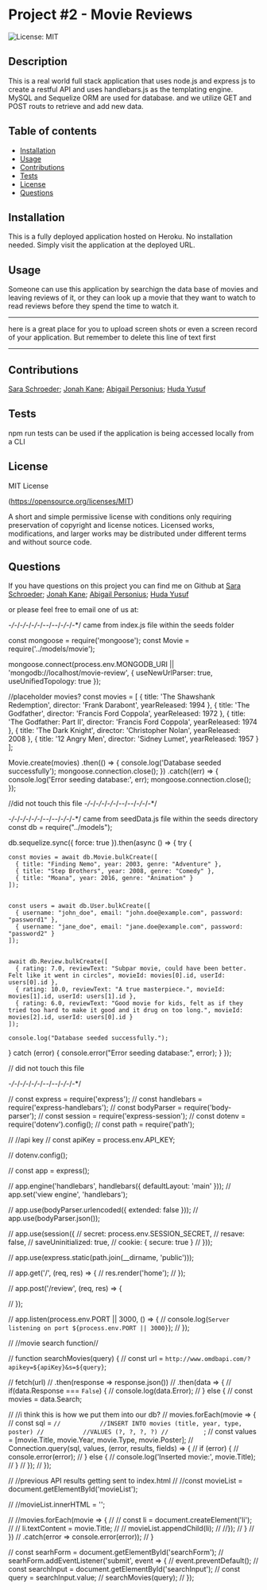 # Project #2 - Movie Reviews


![License: MIT](https://img.shields.io/badge/License-MIT-yellow.svg)
## Description
This is a real world full stack application that uses node.js and express js to create a restful API and uses handlebars.js as the templating engine.  MySQL and Sequelize ORM are used for database.  and we utilize GET and POST routs to retrieve and add new data.
 
## Table of contents
  - [Installation](#installation)
  - [Usage](#usage)
  - [Contributions](#contributions)
  - [Tests](#tests)
  - [License](#license)
  - [Questions](#questions)
  
## Installation
This is a fully deployed application hosted on Heroku. No installation needed. Simply visit the application at the deployed URL.

## Usage
Someone can use this application by searchign the data base of movies and leaving reviews of it, or they can look up a movie that they want to watch to read reviews before they spend the time to watch it. 

---------------------------------------------------------------------------------------------------------------------------------------------------


here is a great place for you to upload screen shots or even a screen record of your application.  But remember to delete this line of text first


---------------------------------------------------------------------------------------------------------------------------------------------------
## Contributions 
[Sara Schroeder](https://github.com/saraschroeder);
[Jonah Kane](https://github.com/jonahkane);
[Abigail Personius](https://github.com/apersonius);
[Huda Yusuf](https://github.com/hyusuff)


## Tests 
npm run tests can be used if the application is being accessed locally from a CLI
## License 
MIT License

(https://opensource.org/licenses/MIT)

A short and simple permissive license with conditions only requiring preservation of copyright and license notices. Licensed works, modifications, and larger works may be distributed under different terms and without source code.

## Questions
If you have questions on this project you can find me on Github at [Sara Schroeder](https://github.com/saraschroeder);
[Jonah Kane](https://github.com/jonahkane);
[Abigail Personius](https://github.com/apersonius);
[Huda Yusuf](https://github.com/hyusuff)

or please feel free to email one of us at:


-*/-*/-*/-*/-*/-*/-*-*/-*-*/-*/-*/-*/
came from index.js file within the seeds folder 

const mongoose = require('mongoose');
const Movie = require('../models/movie');

mongoose.connect(process.env.MONGODB_URI || 'mongodb://localhost/movie-review', {
  useNewUrlParser: true,
  useUnifiedTopology: true
});

//placeholder movies?
const movies = [
  { title: 'The Shawshank Redemption', director: 'Frank Darabont', yearReleased: 1994 },
  { title: 'The Godfather', director: 'Francis Ford Coppola', yearReleased: 1972 },
  { title: 'The Godfather: Part II', director: 'Francis Ford Coppola', yearReleased: 1974 },
  { title: 'The Dark Knight', director: 'Christopher Nolan', yearReleased: 2008 },
  { title: '12 Angry Men', director: 'Sidney Lumet', yearReleased: 1957 }
];

Movie.create(movies)
  .then(() => {
    console.log('Database seeded successfully');
    mongoose.connection.close();
  })
  .catch((err) => {
    console.log('Error seeding database:', err);
    mongoose.connection.close();
  });


  //did not touch this file 
  -*/-*/-*/-*/-*/-*/-*-*/-*-*/-*/-*/-*/



  -*/-*/-*/-*/-*/-*/-*-*/-*-*/-*/-*/-*/
came from seedData.js file within the seeds directory
  const db = require("../models");

db.sequelize.sync({ force: true }).then(async () => {
  try {
    
    const movies = await db.Movie.bulkCreate([
      { title: "Finding Nemo", year: 2003, genre: "Adventure" },
      { title: "Step Brothers", year: 2008, genre: "Comedy" },
      { title: "Moana", year: 2016, genre: "Animation" }
    ]);

    
    const users = await db.User.bulkCreate([
      { username: "john_doe", email: "john.doe@example.com", password: "password1" },
      { username: "jane_doe", email: "jane.doe@example.com", password: "password2" }
    ]);

    
    await db.Review.bulkCreate([
      { rating: 7.0, reviewText: "Subpar movie, could have been better. Felt like it went in circles", movieId: movies[0].id, userId: users[0].id },
      { rating: 10.0, reviewText: "A true masterpiece.", movieId: movies[1].id, userId: users[1].id },
      { rating: 6.0, reviewText: "Good movie for kids, felt as if they tried too hard to make it good and it drug on too long.", movieId: movies[2].id, userId: users[0].id }
    ]);

    console.log("Database seeded successfully.");
  } catch (error) {
    console.error("Error seeding database:", error);
  }
});

// did not touch this file

  -*/-*/-*/-*/-*/-*/-*-*/-*-*/-*/-*/-*/






  // const express = require('express');
// const handlebars = require('express-handlebars');
// const bodyParser = require('body-parser');
// const session = require('express-session');
// const dotenv = require('dotenv').config();
// const path = require('path');

// //api key
// const apiKey = process.env.API_KEY;

// dotenv.config();

// const app = express();

// app.engine('handlebars', handlebars({ defaultLayout: 'main' }));
// app.set('view engine', 'handlebars');

// app.use(bodyParser.urlencoded({ extended: false }));
// app.use(bodyParser.json());

// app.use(session({
//   secret: process.env.SESSION_SECRET,
//   resave: false,
//   saveUninitialized: true,
//   cookie: { secure: true }
// }));

// app.use(express.static(path.join(__dirname, 'public')));

// app.get('/', (req, res) => {
//   res.render('home');
// });

// app.post('/review', (req, res) => {

// });

// app.listen(process.env.PORT || 3000, () => {
//   console.log(`Server listening on port ${process.env.PORT || 3000}`);
// });


// //movie search function//

// function searchMovies(query) {
//   const url = `http://www.omdbapi.com/?apikey=${apiKey}&s=${query}`;

//   fetch(url)
//     .then(response => response.json())
//     .then(data => {
//       if(data.Response === `False`) {
//       console.log(data.Error);
//     } else {
//       const movies = data.Search;

//       //i think this is how we put them into our db?
//       movies.forEach(movie => {
//         const sql = `
//           //INSERT INTO movies (title, year, type, poster)
//           //VALUES (?, ?, ?, ?)
//           `;
//           const values = [movie.Title, movie.Year, movie.Type, movie.Poster];
//           Connection.query(sql, values, (error, results, fields) => {
//             if (error) {
//               console.error(error);
//             } else {
//               console.log('Inserted movie:', movie.Title);
//             }
//           });
//       });

// //previous API results getting sent to index.html
//       //const movieList = document.getElementById('movieList');

//       //movieList.innerHTML = '';

//       //movies.forEach(movie => {
//       //  const li = document.createElement('li');
//        // li.textContent = movie.Title;
//       //  movieList.appendChild(li);
//       //});
//     }
//   })
//   .catch(error => console.error(error));
// }

// const searhForm = document.getElementById('searchForm');
// searhForm.addEventListener('submit', event => {
//   event.preventDefault();
//   const searchInput = document.getElementById('searchInput');
//   const query = searchInput.value;
//   searchMovies(query);
// });

